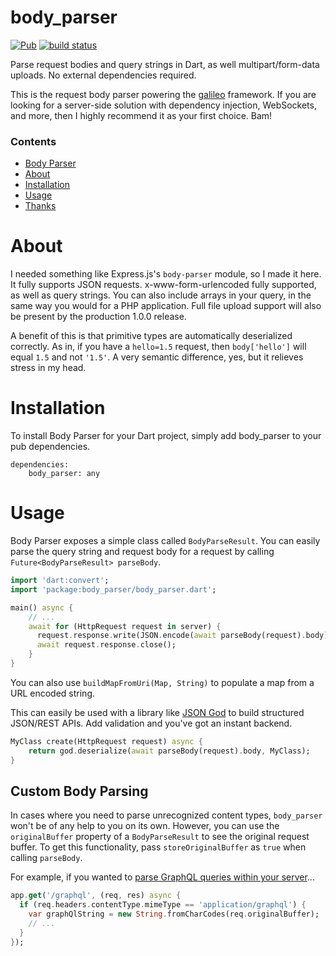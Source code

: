 # body_parser
[![Pub](https://img.shields.io/pub/v/body_parser.svg)](https://pub.dartlang.org/packages/body_parser)
[![build status](https://travis-ci.org/galileo-dart/body_parser.svg)](https://travis-ci.org/galileo-dart/body_parser)

Parse request bodies and query strings in Dart, as well multipart/form-data uploads. No external
dependencies required.

This is the request body parser powering the
[galileo](https://galileo-dart.github.io)
framework. If you are looking for a server-side solution with dependency injection,
WebSockets, and more, then I highly recommend it as your first choice. Bam!

### Contents

*   [Body Parser](#body-parser)
*   [About](#about)
*   [Installation](#installation)
*   [Usage](#usage)
*   [Thanks](#thank-you-for-using-body-parser)

# About

I needed something like Express.js's `body-parser` module, so I made it here. It fully supports JSON requests.
x-www-form-urlencoded fully supported, as well as query strings. You can also include arrays in your query,
in the same way you would for a PHP application. Full file upload support will also be present by the production 1.0.0 release.

A benefit of this is that primitive types are automatically deserialized correctly. As in, if you have a `hello=1.5` request, then
`body['hello']` will equal `1.5` and not `'1.5'`. A very semantic difference, yes, but it relieves stress in my head.

# Installation

To install Body Parser for your Dart project, simply add body_parser to your
pub dependencies.

    dependencies:
        body_parser: any

# Usage

Body Parser exposes a simple class called `BodyParseResult`.
You can easily parse the query string and request body for a request by calling `Future<BodyParseResult> parseBody`.

```dart
import 'dart:convert';
import 'package:body_parser/body_parser.dart';

main() async {
    // ...
    await for (HttpRequest request in server) {
      request.response.write(JSON.encode(await parseBody(request).body));
      await request.response.close();
    }
}
```

You can also use `buildMapFromUri(Map, String)` to populate a map from a URL encoded string.

This can easily be used with a library like [JSON God](https://github.com/thosakwe/json_god)
to build structured JSON/REST APIs. Add validation and you've got an instant backend.

```dart
MyClass create(HttpRequest request) async {
    return god.deserialize(await parseBody(request).body, MyClass);
}
```

## Custom Body Parsing
In cases where you need to parse unrecognized content types, `body_parser` won't be of any help to you
on its own. However, you can use the `originalBuffer` property of a `BodyParseResult` to see the original
request buffer. To get this functionality, pass `storeOriginalBuffer` as `true` when calling `parseBody`.

For example, if you wanted to
[parse GraphQL queries within your server](https://github.com/galileo-dart/graphql)...

```dart
app.get('/graphql', (req, res) async {
  if (req.headers.contentType.mimeType == 'application/graphql') {
    var graphQlString = new String.fromCharCodes(req.originalBuffer);
    // ...
  }
});
```
